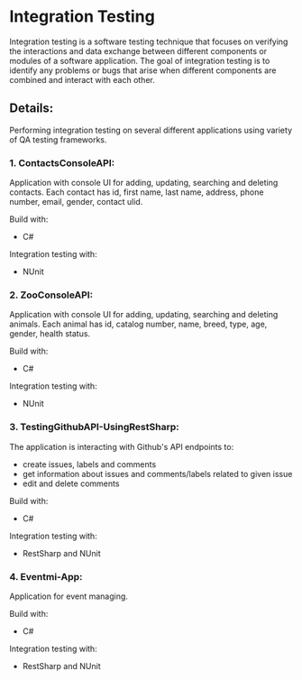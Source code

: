 # Integration Testing
Integration testing is a software testing technique that focuses on verifying the interactions and data exchange between different components or modules of a software application. The goal of integration testing is to identify any problems or bugs that arise when different components are combined and interact with each other.

## Details:
Performing integration testing on several different applications using variety of QA testing frameworks. 

### 1. ContactsConsoleAPI:
Application with console UI for adding, updating, searching and deleting contacts. Each contact has id, first name, last name, address, phone number, email, gender, contact ulid. <br/>

Build with:
- C#

Integration testing with:
- NUnit

### 2. ZooConsoleAPI:
Application with console UI for adding, updating, searching and deleting animals. Each animal has id, catalog number, name, breed, type, age, gender, health status. <br/>

Build with:
- C#

Integration testing with:
- NUnit

### 3. TestingGithubAPI-UsingRestSharp:
The application is interacting with Github's API endpoints to:
- create issues, labels and comments
- get information about issues and comments/labels related to given issue
- edit and delete comments

Build with:
- C#

Integration testing with:
- RestSharp and NUnit

### 4. Eventmi-App:
Application for event managing.

Build with:
- C#

Integration testing with:
- RestSharp and NUnit
